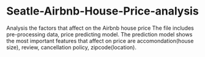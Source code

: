 # Seatle-Airbnb-House-Price-analysis
Analysis the factors that affect on the Airbnb house price 
The file includes pre-processing data, price predicting model. 
The prediction model shows the most important features that affect on price are accomondation(house size), review, cancellation policy, zipcode(location).
